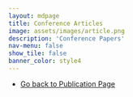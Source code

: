 ```yaml
---
layout: mdpage
title: Conference Articles
image: assets/images/article.png
description: 'Conference Papers'
nav-menu: false
show_tile: false
banner_color: style4
---
```


<!-- markdownlint-disable MD033 -->

<ol reversed>
    <!-- <li><b>
    </a></li> -->
</ol>

<ul class="actions">
    <li><a href="/publications.html#conferences" class="button icon fa-arrow-left">Go back to Publication Page</a></li>
</ul>
